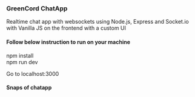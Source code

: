 <h3>GreenCord ChatApp</h3>
<p>Realtime chat app with websockets using Node.js, Express and Socket.io with Vanilla JS on the frontend with a custom UI</p>

<h4>Follow below instruction to run on your machine</h4>

npm install<br>
npm run dev<br>

Go to localhost:3000<br>

<h4>Snaps of chatapp</h4>
<img source="1.png">
<img source="2.png">
<img source="3.png">
